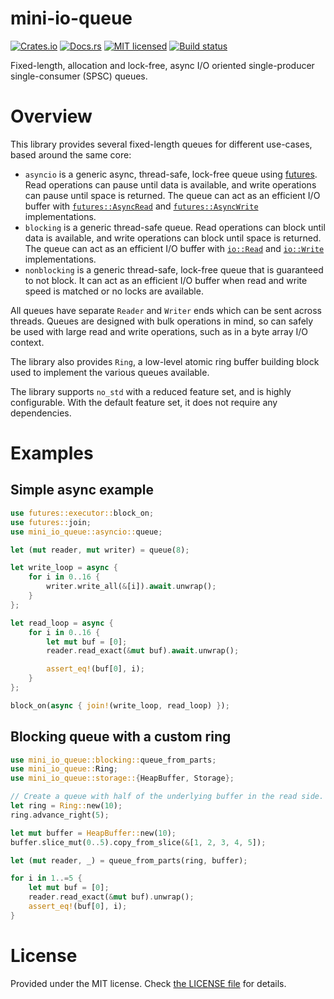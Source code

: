 # mini-io-queue

[![Crates.io][crates-badge]][crates-url]
[![Docs.rs][docs-badge]][docs-url]
[![MIT licensed][mit-badge]][mit-url]
[![Build status][build-badge]][build-url]

[crates-badge]: https://img.shields.io/crates/v/mini-io-queue.svg
[crates-url]: https://crates.io/crates/mini-io-queue
[docs-badge]: https://img.shields.io/docsrs/mini-io-queue
[docs-url]: https://docs.rs/mini-io-queue/latest/mini-io-queue/
[mit-badge]: https://img.shields.io/badge/license-MIT-blue.svg
[mit-url]: https://github.com/cpdt/mini-io-queue/blob/master/LICENSE
[build-badge]: https://github.com/cpdt/mini-io-queue/workflows/Build/badge.svg
[build-url]: https://github.com/cpdt/mini-io-queue/actions?query=workflow%3ABuild+branch%3Amain

Fixed-length, allocation and lock-free, async I/O oriented single-producer single-consumer (SPSC) queues.

# Overview

This library provides several fixed-length queues for different use-cases, based around the same
core:
- `asyncio` is a generic async, thread-safe, lock-free queue using [futures]. Read
  operations can pause until data is available, and write operations can pause until space is
  returned. The queue can act as an efficient I/O buffer with [`futures::AsyncRead`] and
  [`futures::AsyncWrite`] implementations.
- `blocking` is a generic thread-safe queue. Read operations can block until data is
  available, and write operations can block until space is returned. The queue can act as an
  efficient I/O buffer with [`io::Read`] and [`io::Write`] implementations.
- `nonblocking` is a generic thread-safe, lock-free queue that is guaranteed to not block.
  It can act as an efficient I/O buffer when read and write speed is matched or no locks
  are available.

All queues have separate `Reader` and `Writer` ends which can be sent across threads. Queues are
designed with bulk operations in mind, so can safely be used with large read and write
operations, such as in a byte array I/O context.

The library also provides `Ring`, a low-level atomic ring buffer building block used to
implement the various queues available.

The library supports `no_std` with a reduced feature set, and is highly configurable. With the
default feature set, it does not require any dependencies.

# Examples

## Simple async example
```rust
use futures::executor::block_on;
use futures::join;
use mini_io_queue::asyncio::queue;

let (mut reader, mut writer) = queue(8);

let write_loop = async {
    for i in 0..16 {
        writer.write_all(&[i]).await.unwrap();
    }
};

let read_loop = async {
    for i in 0..16 {
        let mut buf = [0];
        reader.read_exact(&mut buf).await.unwrap();

        assert_eq!(buf[0], i);
    }
};

block_on(async { join!(write_loop, read_loop) });
```

## Blocking queue with a custom ring
```rust
use mini_io_queue::blocking::queue_from_parts;
use mini_io_queue::Ring;
use mini_io_queue::storage::{HeapBuffer, Storage};

// Create a queue with half of the underlying buffer in the read side.
let ring = Ring::new(10);
ring.advance_right(5);

let mut buffer = HeapBuffer::new(10);
buffer.slice_mut(0..5).copy_from_slice(&[1, 2, 3, 4, 5]);

let (mut reader, _) = queue_from_parts(ring, buffer);

for i in 1..=5 {
    let mut buf = [0];
    reader.read_exact(&mut buf).unwrap();
    assert_eq!(buf[0], i);
}
```

# License

Provided under the MIT license. Check [the LICENSE file](https://github.com/cpdt/mini-io-queue/blob/master/LICENSE) for details.

[futures]: https://docs.rs/futures/
[`futures::AsyncRead`]: https://docs.rs/futures/latest/futures/io/trait.AsyncRead.html
[`futures::AsyncWrite`]: https://docs.rs/futures/latest/futures/io/trait.AsyncWrite.html
[`io::Read`]: https://doc.rust-lang.org/std/io/trait.Read.html
[`io::Write`]: https://doc.rust-lang.org/std/io/trait.Write.html
[`alloc`]: https://doc.rust-lang.org/alloc/
[`std`]: https://doc.rust-lang.org/std/
